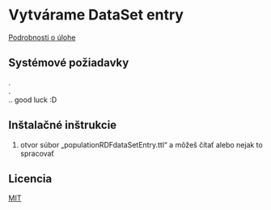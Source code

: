 # Vytvárame DataSet entry

[Podrobnosti o úlohe](https://skoda.projekty.ms.mff.cuni.cz/ndbi046/seminars/05-vocabulary.html) 

## Systémové požiadavky

. <br>
. <br>
.. good luck :D

## Inštalačné inštrukcie

1) otvor súbor „populationRDFdataSetEntry.ttl“ a môžeš čítať alebo nejak to spracovať

## Licencia

[MIT](https://github.com/DonRiccardo/UvoddoDatovehoInzenyrstvi/blob/f622eb27b6412004ce17109fed2dcbb0f7b4af18/ukol03/license.txt)
